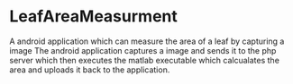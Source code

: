 # LeafAreaMeasurment
A android application which can measure the area of a leaf  by capturing a image
The android application captures a image and sends it to the php server which then executes the matlab executable which calcualates the
area and uploads it back to the application.
